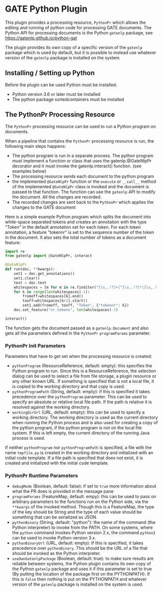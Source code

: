# GATE Python Plugin

This plugin provides a processing resource, `PythonPr` which allows the editing and running of python code for processing
GATE documents. The Python API for processing documents is the Python `gatenlp` package, see  https://gatenlp.github.io/python-gat

The plugin provides its own copy of a specific version of the `gatenlp` package which is used by default, but it is possible to
instead use whatever version of the `gatenlp` package is installed on the system.

## Installing / Setting up Python

Before the plugin can be used Python must be installed:

* Python version 3.6 or later must be installed
* The python package sortedcontainers must be installed

## The PythonPr Processing Resource

The `PythonPr` processing resource can be used to run a Python program on documents.

When a pipeline that contains the `PythonPr` processing resource is run, the following main steps happens:

* The python program is run in a separate process. The python program must implement a function or class that 
  uses the gatenlp.@GateNlpPr decorator and it must invoke the gatenlp.interact() function.
  (see examples below)
* The processing resource sends each document to the python program
* the implemented `@GateNlpPr` function or the `execute` or `__call__` method of the implemented `@GateNlpPr` class is 
  invoked and the document is passed to that function. The function can use the `gatenlp` API to modify the document.
  All the changes are recorded.
* The recorded changes are sent back to the `PythonPr` which applies the changes to the GATE document

Here is a simple example Python program which splits the document into white-space separated tokens and creates
an annotation with the type "Token" in the default annotation set for each token. For each token annotation,
a feature "tokennr" is set to the sequence number of the token in the document. 
It also sets the total number of tokens as a document feature:

```python
import re
from gatenlp import @GateNlpPr, interact

@GateNlpPr
def run(doc, **kwargs):
    set1 = doc.get_annotations() 
    set1.clear()  
    text = doc.text  
    whitespaces = [m for m in re.finditer("[\s,.!?]+|^[\s,.!?]*|[\s,.!?]*$",text)]
    for k in range(len(whitespaces)-1):  
        fromoff=whitespaces[k].end() 
        tooff=whitespaces[k+1].start() 
        set1.add(fromoff, tooff, "Token", {"tokennr": k})
    doc.set_feature("nr_tokens", len(whitespaces)-1)

interact()
```

The function gets the document passed as a `gatenlp.Document` and also gets all the 
parameters defined in the `PythonPr` `programParams` parameter. 

### PythonPr Init Parameters

Parameters that have to get set when the processing resource is created:
* `pythonProgram` (ResourceReference, default: empty): this specifies the Python program to run. Since this is 
  a ResourceReference, the selection dialog can be used to select a file from file storage, a plugin resource
  or any other known URL. If something is specified that is not a local file, it is copied to the working directory
  and that copy is used.
* `pythonProgramPath` (String, default: empty): if this is specified it takes precedence over the `pythonProgram` parameter.
  This can be used to specify an absolute or relative local file path. If the path is relative it is resolved against the 
  working directory.
* `workingDirUrl` (URL, default: empty): this can be used to specify a working directory. The working directory is used 
  as the current directory when running the Python process and is also used for creating a copy of the python program, if the 
  python program is not on the local file system. If this is left empty, the current directory of the running Java process is used.

If neither `pythonProgram` nor `pythonProgramPath` is specified, a file with the name `tmpfile.py` is created in the 
working directory and initialized with an initial code template. 
If a file path is specified that does not exist, it is created and initialized with the initial code template.


### PythonPr Runtime Parameters

* `debugMode` (Boolean, default: false): if set to `true` more information about what the PR does is provided in the message pane
* `programParams` (FeatureMap, default: empy): this can be used to pass on arbitrary parameters to the functions run on the 
  Python side, via the `**kwargs` of the invoked method. Though this is a FeatureMap, the type of the key should be String
  and the type of each value should be something that can be serialized as JSON.
* `pythonBinary` (String, default: "python"): the name of the command (the Python interpreter) to invoke from the PATH. On some systems, where 
  the `python` command invokes Python version 2.x, the command `python3` can be used to invoke Python version 3.x.
* `pythonBinaryUrl` (URL, default: empty): If this is specified, it takes precedence over `pythonBinary`. This should be
  the URL of a file that should be invoked as the Python interpreter. 
* `useOwnGatenlpPackage` (Boolean, default: true): to make sure results are reliable between systems, the Python plugin 
  contains its own copy of the Python `gatenlp` package and uses it if this parameter is set to true (By putting the location
  of the package first on the PYTHONPATH). If this is `false` then nothing is put on the PYTHONPATH and whatever version of 
  the `gatenlp` package is installed on the system is used. 


